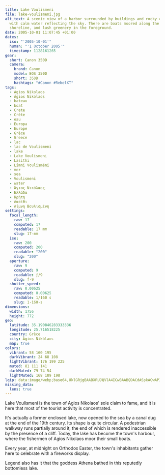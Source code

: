 ```yaml
---
title: Lake Voulismeni
file: lake-voulismeni.jpg
alt_text: A scenic view of a harbor surrounded by buildings and rocky cliffs,
  with calm water reflecting the sky. There are boats moored along the
  shoreline, and lush greenery in the foreground.
date: 2005-10-01 11:07:45 +01:00
dates:
  iso: "'2005-10-01'"
  human: "'1 October 2005'"
  timestamp: 1128161265
gear:
  short: Canon 350D
  camera:
    brand: Canon
    model: EOS 350D
    short: 350D
    hashtags: "#Canon #RebelXT"
tags:
  - Agios Nikolaos
  - Ágios Nikólaos
  - bateau
  - boat
  - Crete
  - Crète
  - eau
  - Europa
  - Europe
  - Grèce
  - Greece
  - lac
  - lac de Voulismeni
  - lake
  - Lake Voulismeni
  - Lasithi
  - Límni Voulisméni
  - mer
  - sea
  - Voulismeni
  - water
  - Άγιος Νικόλαος
  - Ελλάδα
  - Κρήτη
  - Λασίθι
  - Λίμνη Βουλισμένη
settings:
  focal_length:
    raw: 17
    computed: 17
    readable: 17 mm
    slug: 17-mm
  iso:
    raw: 200
    computed: 200
    readable: "200"
    slug: "200"
  aperture:
    raw: 9
    computed: 9
    readable: ƒ/9
    slug: f-9
  shutter_speed:
    raw: 0.00625
    computed: 0.00625
    readable: 1/160 s
    slug: 1-160-s
dimensions:
  width: 1756
  height: 772
geo:
  latitude: 35.190846283333336
  longitude: 25.716518225
  country: Grèce
  city: Ágios Nikólaos
  map: true
colors:
  vibrant: 58 160 195
  darkVibrant: 24 68 108
  lightVibrant: 176 199 225
  muted: 81 111 141
  darkMuted: 79 74 54
  lightMuted: 168 189 198
lqip: data:image/webp;base64,UklGRjgBAABXRUJQVlA4ICwBAABQDACdASpkACwAP12cxViyrCijslVfGlAriU0JqyT9vgcHATqIYdzMOOsNqIMzO4mIrQCRBbpXoL6J4xhb4AJBY4FWOBQhcVxqDOrgfXhDP4BobCLX4zV1BuSFZwup8A9T3SD3XpP++jl+AAD3CWLRlXZqa3MkOw1ZHNgBPEgyE0ASFaEgQ558zkPZHDez532WD81PJAQQSa7b1L3/uynjsf81jBm5rF6zPdvUKbZBL2xdVnTcmJ2UGk/jt18xtjdvZAZ6ej/+Pm3ejiXDcK2rNM0CiXnvIDsp3qGlqq0zII7LuAaGE3bj5nXolFcCjGbAOnK8XBGSRYXpBqb254LuTVMb0hO1j7Ff+1dYq/RM1UMrGmUlzUeiFVAmIPDYNtd0XgeGktamOmiAAAA=
missing_data:
  lens: true
---
```


Lake Voulismeni is the town of Agios Nikolaos' sole claim to fame, and it is here that most of the tourist activity is concentrated. 

It's actually a former enclosed lake, now opened to the sea by a canal dug at the end of the 19th century. Its shape is quite circular. A pedestrian walkway runs partially around it, the end of which is rendered inaccessible by the presence of a cliff. Today, the lake has become the town's harbour, where the fishermen of Agios Nikolaos moor their small boats.

Every year, at midnight on Orthodox Easter, the town's inhabitants gather here to celebrate with a fireworks display.

Legend also has it that the goddess Athena bathed in this reputedly bottomless lake.
